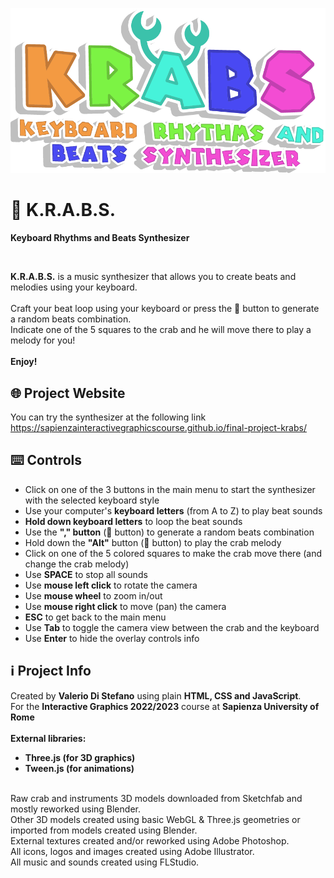 
<p align="center">
<img src=/images/logo.png alt="KRABS" width="600px" >
</p>

<!-- Add a title -->
# :crab: K.R.A.B.S.
<p font-size="1.5em">
<b>Keyboard Rhythms and Beats Synthesizer</b>
</p>
<br>

<!-- Add a description -->
<b>K.R.A.B.S.</b> is a music synthesizer that allows you to create beats and melodies using your keyboard.
<br>
<br>
Craft your beat loop using your keyboard or press the :musical_note: button to generate a random beats combination.
<br>
Indicate one of the 5 squares to the crab and he will move there to play a melody for you!
<br>
<br>
<b>Enjoy!</b>
<br>

## :globe_with_meridians: Project Website

You can try the synthesizer at the following link
<br>
https://sapienzainteractivegraphicscourse.github.io/final-project-krabs/
<br>

## :keyboard: Controls

<!-- Add controls -->
- Click on one of the 3 buttons in the main menu to start the synthesizer with the selected keyboard style
- Use your computer's <b>keyboard letters</b> (from A to Z) to play beat sounds
- <b>Hold down keyboard letters</b> to loop the beat sounds
- Use the <b>"," button</b> (:musical_note: button) to generate a random beats combination
- Hold down the <b>"Alt"</b> button (:crab: button) to play the crab melody
- Click on one of the 5 colored squares to make the crab move there (and change the crab melody)
- Use <b>SPACE</b> to stop all sounds
- Use <b>mouse left click</b> to rotate the camera
- Use <b>mouse wheel</b> to zoom in/out
- Use <b>mouse right click</b> to move (pan) the camera
- <b>ESC</b> to get back to the main menu
- Use <b>Tab</b> to toggle the camera view between the crab and the keyboard
- Use <b>Enter</b> to hide the overlay controls info

## :information_source: Project Info

<!-- Add a description -->
Created by <b>Valerio Di Stefano</b> using plain <b>HTML, CSS and JavaScript</b>.
<br>
For the <b>Interactive Graphics 2022/2023</b> course at <b>Sapienza University of Rome</b>
<br>
<br>
<b>External libraries:</b>
<br>
- <b>Three.js (for 3D graphics)</b>
- <b>Tween.js (for animations)</b>
<br>
Raw crab and instruments 3D models downloaded from Sketchfab and mostly reworked using Blender.
<br>
Other 3D models created using basic WebGL & Three.js geometries or imported from models created using Blender.
<br>
External textures created and/or reworked using Adobe Photoshop.
<br>
All icons, logos and images created using Adobe Illustrator.
<br>
All music and sounds created using FLStudio.
<br>
<br>



